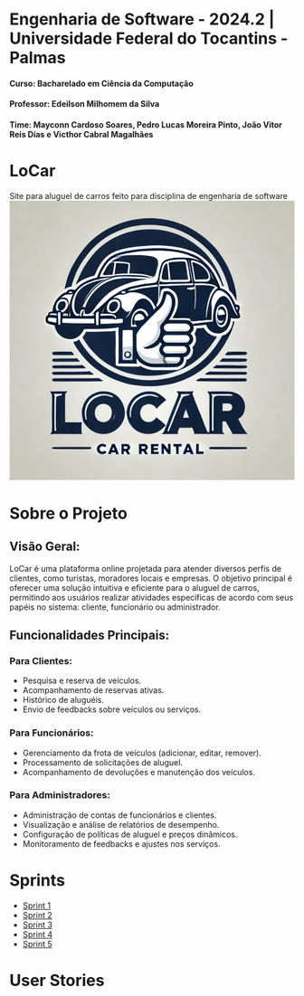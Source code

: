 # Engenharia de Software - 2024.2 | Universidade Federal do Tocantins - Palmas

#### Curso: Bacharelado em Ciência da Computação

#### Professor: Edeilson Milhomem da Silva

#### Time: Mayconn Cardoso Soares, Pedro Lucas Moreira Pinto, João Vitor Reis Días e Victhor Cabral Magalhães

# LoCar
Site para aluguel de carros feito para disciplina de engenharia de software 
![Logo do Projeto](docs/logo/LogoLoCar.jpeg)





# Sobre o Projeto

## Visão Geral:
LoCar é uma plataforma online projetada para atender diversos perfis de clientes, como turistas, moradores locais e empresas. O objetivo principal é oferecer uma solução intuitiva e eficiente para o aluguel de carros, permitindo aos usuários realizar atividades específicas de acordo com seus papéis no sistema: cliente, funcionário ou administrador.

## Funcionalidades Principais:

### Para Clientes:

- Pesquisa e reserva de veículos.
- Acompanhamento de reservas ativas.
- Histórico de aluguéis.
- Envio de feedbacks sobre veículos ou serviços.

### Para Funcionários:

- Gerenciamento da frota de veículos (adicionar, editar, remover).
- Processamento de solicitações de aluguel.
- Acompanhamento de devoluções e manutenção dos veículos.

### Para Administradores:

- Administração de contas de funcionários e clientes.
- Visualização e análise de relatórios de desempenho.
- Configuração de políticas de aluguel e preços dinâmicos.
- Monitoramento de feedbacks e ajustes nos serviços.



# Sprints

- [Sprint 1](docs/sprints/Sprint_1.pdf)
- [Sprint 2](docs/sprints/Sprint%202.pdf)
- [Sprint 3](docs/sprints/Sprint%203%20(1).pdf)
- [Sprint 4](docs/sprints/Sprint%204.pdf)
- [Sprint 5](docs/sprints/Sprint%205.pdf)



 
# User Stories

